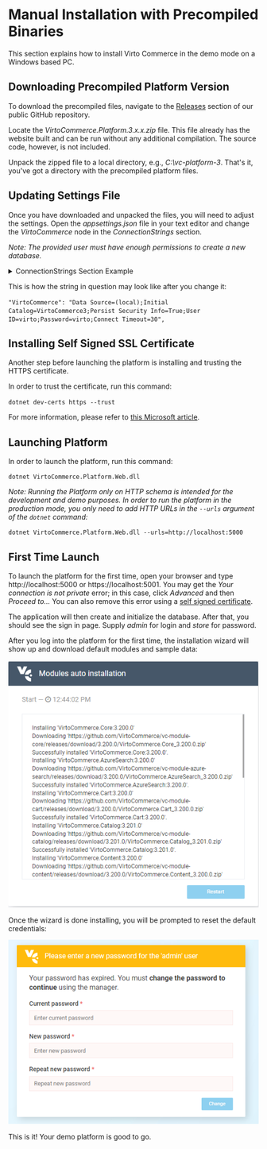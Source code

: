 ﻿# Manual Installation with Precompiled Binaries
This section explains how to install Virto Commerce in the demo mode on a Windows based PC.

## Downloading Precompiled Platform Version
To download the precompiled files, navigate to the [Releases](https://github.com/VirtoCommerce/vc-platform/releases "https://github.com/VirtoCommerce/vc-platform/releases") section of our public GitHub repository.

Locate the *VirtoCommerce.Platform.3.x.x.zip* file. This file already has the website built and can be run without any additional compilation. The source code, however, is not included.

Unpack the zipped file to a local directory, e.g., *C:\vc-platform-3*. That's it, you've got a directory with the precompiled platform files.

## Updating Settings File
Once you have downloaded and unpacked the files, you will need to adjust the settings. Open the *appsettings.json* file in your text editor and change the *VirtoCommerce* node in the *ConnectionStrings* section.

*Note: The provided user must have enough permissions to create a new database.*

<details><summary>ConnectionStrings Section Example</summary>
```
"ConnectionStrings": { 
"VirtoCommerce" : "Data Source={SQL Server URL};Initial Catalog={Database name};Persist Security Info=True;User ID={User name};Password={User password};MultipleActiveResultSets=True;Connect Timeout=30" 
},
```
</details>

This is how the string in question may look like after you change it:

`"VirtoCommerce": "Data Source=(local);Initial Catalog=VirtoCommerce3;Persist Security Info=True;User ID=virto;Password=virto;Connect Timeout=30",`

## Installing Self Signed SSL Certificate
Another step before launching the platform is installing and trusting the HTTPS certificate.

In order to trust the certificate, run this command:

`dotnet dev-certs https --trust`

For more information, please refer to [this Microsoft article](https://docs.microsoft.com/en-us/aspnet/core/security/enforcing-ssl?view=aspnetcore-3.0&tabs=visual-studio#trust). 

## Launching Platform
In order to launch the platform, run this command:
```
dotnet VirtoCommerce.Platform.Web.dll
```
*Note: Running the Platform only on HTTP schema is intended for the development and demo purposes. In order to run the platform in the production mode, you only need to add HTTP URLs in the `--urls` argument of the `dotnet` command:*
```
dotnet VirtoCommerce.Platform.Web.dll --urls=http://localhost:5000
```

## First Time Launch
To launch the platform for the first time, open your browser and type http://localhost:5000 or https://localhost:5001. You may get the *Your connection is not private* error; in this case, click *Advanced* and then *Proceed to...* You can also remove this error using a [self signed certificate](https://www.hanselman.com/blog/DevelopingLocallyWithASPNETCoreUnderHTTPSSSLAndSelfSignedCerts.aspx).

The application will then create and initialize the database. After that, you should see the sign in page. Supply *admin* for login and *store* for password.

After you log into the platform for the first time, the installation wizard will show up and download default modules and sample data:

![Installation wizard screen](./media/02-module-auto-installation-screen.png)

Once the wizard is done installing, you will be prompted to reset the default credentials:

![Resetting default credentials](./media/03-resetting-default-credentials.png)

This is it! Your demo platform is good to go.
